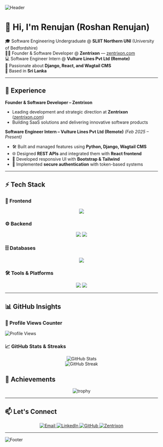 <!-- Header Banner -->
![Header](https://capsule-render.vercel.app/api?type=waving&color=0:1a1a1a,100:3d3d3d&height=200&section=header&text=Renujan%20(Roshan%20Renujan)&fontSize=40&fontColor=ffffff&animation=fadeIn&fontAlignY=35)

# 👋 Hi, I'm Renujan (Roshan Renujan)

🎓 Software Engineering Undergraduate @ **SLIIT Northern UNI** (University of Bedfordshire)  
👨‍💻 Founder & Software Developer @ **Zentrixon** — [zentrixon.com](https://www.zentrixon.com/)  
💻 Software Engineer Intern @ **Vulture Lines Pvt Ltd (Remote)**  
🌱 Passionate about **Django, React, and Wagtail CMS**  
📍 Based in **Sri Lanka**  

---

## 💼 Experience  

**Founder & Software Developer – Zentrixon**  
- Leading development and strategic direction at **Zentrixon** ([zentrixon.com](https://www.zentrixon.com/))  
- Building SaaS solutions and delivering innovative software products  

**Software Engineer Intern – Vulture Lines Pvt Ltd (Remote)** _(Feb 2025 – Present)_  
- 🛠 Built and managed features using **Python, Django, Wagtail CMS**  
- 🌐 Designed **REST APIs** and integrated them with **React frontend**  
- 📱 Developed responsive UI with **Bootstrap & Tailwind**  
- 🔐 Implemented **secure authentication** with token-based systems  

---
 ## ⚡ Tech Stack  

### 🎨 Frontend  
<p align="center">
  <img src="https://skillicons.dev/icons?i=html,css,js,ts,react,bootstrap,tailwind" />
</p>  

### ⚙️ Backend  
<p align="center">
  <img src="https://skillicons.dev/icons?i=python,django" />  
  <img src="https://img.shields.io/badge/Wagtail-43b1b0?style=for-the-badge&logo=wagtail&logoColor=white" />
</p>  

### 🗄️ Databases  
<p align="center">
  <img src="https://skillicons.dev/icons?i=postgresql,mysql" />
</p>  

### 🛠 Tools & Platforms  
<p align="center">
  <img src="https://skillicons.dev/icons?i=git,github,postman,vscode,vercel" />  
  <img src="https://img.shields.io/badge/Render-000000?style=for-the-badge&logo=render&logoColor=white" />
</p>  
  

---

## 📊 GitHub Insights  

### 👀 Profile Views Counter  
![Profile Views](https://komarev.com/ghpvc/?username=Renujan&color=blue&style=flat-square)

### 📈 GitHub Stats & Streaks  
<div align="center">
  
![GitHub Stats](https://github-readme-stats.vercel.app/api?username=Renujan&show_icons=true&theme=radical&hide_border=true)  
![GitHub Streak](https://github-readme-streak-stats.herokuapp.com/?user=Renujan&theme=radical&hide_border=true)  

</div>

## 🏅 Achievements  

<div align="center">

![trophy](https://github-profile-trophy.vercel.app/?username=Renujan&theme=onedark&row=1&no-frame=true&margin-w=15)

</div>

---

## 📫 Let's Connect  

<p align="center">
  <a href="mailto:roshanrenujan20020426@gmail.com">
    <img src="https://img.shields.io/badge/Email-D14836?style=for-the-badge&logo=gmail&logoColor=white" alt="Email"/>
  </a>
  <a href="https://www.linkedin.com/in/roshan-renujan">
    <img src="https://img.shields.io/badge/LinkedIn-0077B5?style=for-the-badge&logo=linkedin&logoColor=white" alt="LinkedIn"/>
  </a>
  <a href="https://github.com/Renujan">
    <img src="https://img.shields.io/badge/GitHub-333333?style=for-the-badge&logo=github&logoColor=white" alt="GitHub"/>
  </a>
  <a href="https://www.zentrixon.com/">
    <img src="https://img.shields.io/badge/Zentrixon-000000?style=for-the-badge&logo=vercel&logoColor=white" alt="Zentrixon"/>
  </a>
</p>

---

<!-- Footer Banner -->
![Footer](https://capsule-render.vercel.app/api?type=waving&color=0:3d3d3d,100:1a1a1a&height=120&section=footer)
